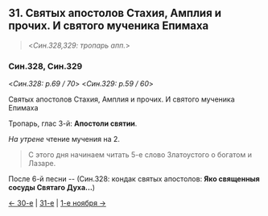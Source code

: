 
## 31. Святых апостолов Стахия, Амплия и прочих. И святого мученика Епимаха 

> <*Син.328,329: тропарь апп.*>

### Син.328, Син.329

<*Син.328: p.69 / 70*>
<*Син.329: p.59 / 60*>

Святых апостолов Стахия, Амплия и прочих. И святого мученика Епимаха

Тропарь, глас 3-й: **Апостоли святии**. 

*На утрене* чтение мучения на 2.

> С этого дня начинаем читать 5-е слово Златоустого о богатом и Лазаре.

После 6-й песни --
(Син.328: кондак святых апостолов: **Яко священныя сосуды Святаго Духа...**)

[← 30-е](10_30_SAB.ru.md) | [31-е](README.md#31-й) | [1-е ноября →](../11_november/11_01_SAB.ru.md)
